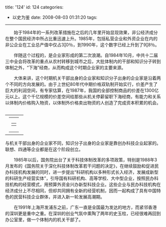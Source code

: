 title: '124'
id: 124
categories:
  - 以史为鉴
date: 2008-08-03 01:31:20
tags:
---

　　始于1984年的一系列改革措施在之后的几年里开始显现效果，非公经济成分在整个国民经济中所占比重迅速上升。1985年，包括私营企业和外资企业在内的非公企业在工业总产值中仅占30％，到1990年，这个数字已经上升到了98％。

　　伴随这个过程的，是企业家形成的第二次浪潮。自1984年10月，中共十二届三中全会将改革的重点从农村转移到城市之后，大批体制内的干部和知识分子转到体制之外，“下海”经商，从而构成这个时期企业家的主要来源。

　　大体来讲，这个时期机关干部出身的企业家和知识分子出身的企业家是沿着两个不同的方向发展的。由于上世纪80年代中期价格双轨制开始实行，价差产生了巨大的利润空间，有专家估算，在1987年，我国的全部控制商品的价差在1300亿元以上。这个千亿规模的价差空间给那些从机关停薪留职下海经商，有能力和关系以体制内价格购入物资，以体制外价格卖出物资的人创造了完成资本积累的机会。

<!--NEWSZW_HZH_BEGIN-->
<table border="0" cellspacing="0" cellpadding="0" align="left">
<tbody>
<tr>
<td>
<div id="PublicRelation2"><!-- 正文页画中画 begin -->
<table style="margin: 5px 7px 4px 4px" border="0" cellspacing="0" cellpadding="0">
<tbody>
<tr>
<td><!--读书新闻内页画中画开始-->
<table border="0" cellspacing="0" cellpadding="0" align="left">
<tbody>
<tr>
<td><span></span></td>
</tr>
</tbody></table>
<!--读书新闻内页画中画结束--><!--读书新闻内页画中画开始--><!--PDPS000000000852--><!--读书新闻内页画中画结束--></td>
</tr>
</tbody></table>
<!-- 正文页画中画 begin --></div></td>
</tr>
</tbody></table>
<!--NEWSZW_HZH_END-->

　　与机关干部出身的企业家不同，知识分子出身的企业家是靠创办科技企业起家的。联想、四通等企业都是在这个阶段创立。

　　1985年以后，国务院出台了关于科技体制改革的多项政策，特别是1988年3月发布的《国务院关于深化科技体制改革若干问题的决定》，在继续鼓励和促进民办科技机构发展的同时，进一步提出“科研机构以多种形式长入经济，发展成新型的科研生产经营实体”，引导国有科研机构、高等学校、大中型企业，按照民办科技机构的经营模式，用预算外资金兴办新型科技企业。这些企业与民办科技机构在经济成分上不尽相同，但却共同拥有全新的经营机制，因而一起构成了具有中国特色的民营科技企业群体，并进入新一轮发展高潮期。

　　在1991年上海开发浦东之前，广东一直是全国最为发达的地方，而紧邻香港的深圳更是重中之重。在深圳的创业气氛中熏陶了两年的史玉柱，已经很难再回到办公室里，做一个体制内的机关干部了。